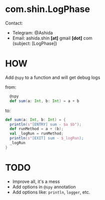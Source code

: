 # com.shin.LogPhase
Contact:  
* Telegram: @Ashida  
* Email: ashida.shin  __[at]__ gmail __[dot]__ com   
(subject: [LogPhase])

# HOW
Add ```@spy``` to a function and will get debug logs

from:
```scala
  @spy 
  def sum(a: Int, b: Int) = a + b
```
to:

```scala 
def sum(a: Int, b: Int) = {
  println(s"[ENTRY] sum - $a $b");
  def runMethod = a + (b);
  val _logRun = runMethod;
  println(s"[EXIT] sum - $_logRun);
  _logRun
}

```

# TODO

- Improve all, it's a mess
- Add options in ``@spy`` annotation
- Add options like: ``println``, ``logger``, etc.
